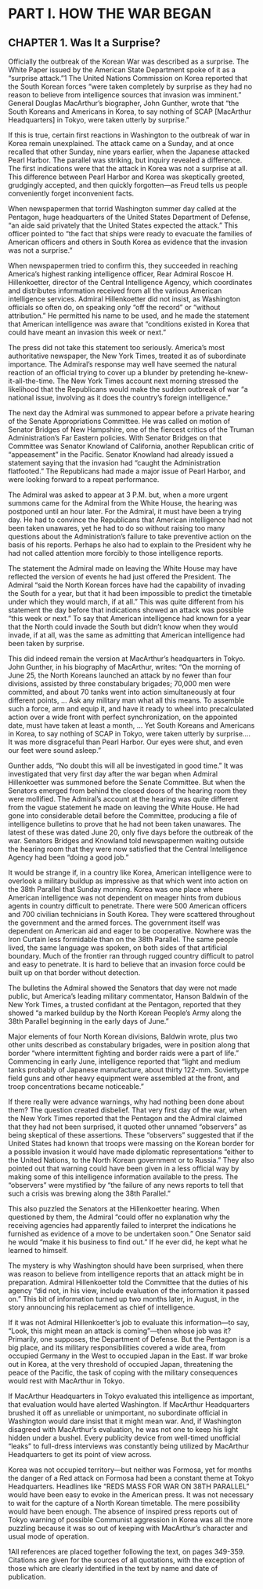 # PART I. HOW THE WAR BEGAN

## CHAPTER 1. Was It a Surprise?

Officially the outbreak of the Korean War was described as a surprise. The White Paper issued by the American State Department spoke of it as a “surprise attack.”1 The United Nations Commission on Korea reported that the South Korean forces “were taken completely by surprise as they had no reason to believe from intelligence sources that invasion was imminent.” General Douglas MacArthur’s biographer, John Gunther, wrote that “the South Koreans and Americans in Korea, to say nothing of SCAP [MacArthur Headquarters] in Tokyo, were taken utterly by surprise.”

If this is true, certain first reactions in Washington to the outbreak of war in Korea remain unexplained. The attack came on a Sunday, and at once recalled that other Sunday, nine years earlier, when the Japanese attacked Pearl Harbor. The parallel was striking, but inquiry revealed a difference. The first indications were that the attack in Korea was not a surprise at all. This difference between Pearl Harbor and Korea was skeptically greeted, grudgingly accepted, and then quickly forgotten—as Freud tells us people conveniently forget inconvenient facts.

When newspapermen that torrid Washington summer day called at the Pentagon, huge headquarters of the United States Department of Defense, “an aide said privately that the United States expected the attack.” This officer pointed to “the fact that ships were ready to evacuate the families of American officers and others in South Korea as evidence that the invasion was not a surprise.”

When newspapermen tried to confirm this, they succeeded in reaching America’s highest ranking intelligence officer, Rear Admiral Roscoe H. Hillenkoetter, director of the Central Intelligence Agency, which coordinates and distributes information received from all the various American intelligence services. Admiral Hillenkoetter did not insist, as Washington officials so often do, on speaking only “off the record” or “without attribution.” He permitted his name to be used, and he made the statement that American intelligence was aware that “conditions existed in Korea that could have meant an invasion this week or next.”

The press did not take this statement too seriously. America’s most authoritative newspaper, the New York Times, treated it as of subordinate importance. The Admiral’s response may well have seemed the natural reaction of an official trying to cover up a blunder by pretending he-knew-it-all-the-time. The New York Times account next morning stressed the likelihood that the Republicans would make the sudden outbreak of war “a national issue, involving as it does the country’s foreign intelligence.”

The next day the Admiral was summoned to appear before a private hearing of the Senate Appropriations Committee. He was called on motion of Senator Bridges of New Hampshire, one of the fiercest critics of the Truman Administration’s Far Eastern policies. With Senator Bridges on that Committee was Senator Knowland of California, another Republican critic of “appeasement” in the Pacific. Senator Knowland had already issued a statement saying that the invasion had “caught the Administration flatfooted.” The Republicans had made a major issue of Pearl Harbor, and were looking forward to a repeat performance.

The Admiral was asked to appear at 3 P.M. but, when a more urgent summons came for the Admiral from the White House, the hearing was postponed until an hour later. For the Admiral, it must have been a trying day. He had to convince the Republicans that American intelligence had not been taken unawares, yet he had to do so without raising too many questions about the Administration’s failure to take preventive action on the basis of his reports. Perhaps he also had to explain to the President why he had not called attention more forcibly to those intelligence reports.

The statement the Admiral made on leaving the White House may have reflected the version of events he had just offered the President. The Admiral “said the North Korean forces have had the capability of invading the South for a year, but that it had been impossible to predict the timetable under which they would march, if at all.” This was quite different from his statement the day before that indications showed an attack was possible “this week or next.” To say that American intelligence had known for a year that the North could invade the South but didn’t know when they would invade, if at all, was the same as admitting that American intelligence had been taken by surprise.

This did indeed remain the version at MacArthur’s headquarters in Tokyo. John Gunther, in his biography of MacArthur, writes: “On the morning of June 25, the North Koreans launched an attack by no fewer than four divisions, assisted by three constabulary brigades; 70,000 men were committed, and about 70 tanks went into action simultaneously at four different points, … Ask any military man what all this means. To assemble such a force, arm and equip it, and have it ready to wheel into precalculated action over a wide front with perfect synchronization, on the appointed date, must have taken at least a month, … Yet South Koreans and Americans in Korea, to say nothing of SCAP in Tokyo, were taken utterly by surprise.… It was more disgraceful than Pearl Harbor. Our eyes were shut, and even our feet were sound asleep.”

Gunther adds, “No doubt this will all be investigated in good time.” It was investigated that very first day after the war began when Admiral Hillenkoetter was summoned before the Senate Committee. But when the Senators emerged from behind the closed doors of the hearing room they were mollified. The Admiral’s account at the hearing was quite different from the vague statement he made on leaving the White House. He had gone into considerable detail before the Committee, producing a file of intelligence bulletins to prove that he had not been taken unawares. The latest of these was dated June 20, only five days before the outbreak of the war. Senators Bridges and Knowland told newspapermen waiting outside the hearing room that they were now satisfied that the Central Intelligence Agency had been “doing a good job.”

It would be strange if, in a country like Korea, American intelligence were to overlook a military buildup as impressive as that which went into action on the 38th Parallel that Sunday morning. Korea was one place where American intelligence was not dependent on meager hints from dubious agents in country difficult to penetrate. There were 500 American officers and 700 civilian technicians in South Korea. They were scattered throughout the government and the armed forces. The government itself was dependent on American aid and eager to be cooperative. Nowhere was the Iron Curtain less formidable than on the 38th Parallel. The same people lived, the same language was spoken, on both sides of that artificial boundary. Much of the frontier ran through rugged country difficult to patrol and easy to penetrate. It is hard to believe that an invasion force could be built up on that border without detection.

The bulletins the Admiral showed the Senators that day were not made public, but America’s leading military commentator, Hanson Baldwin of the New York Times, a trusted confidant at the Pentagon, reported that they showed “a marked buildup by the North Korean People’s Army along the 38th Parallel beginning in the early days of June.”

Major elements of four North Korean divisions, Baldwin wrote, plus two other units described as constabulary brigades, were in position along that border “where intermittent fighting and border raids were a part of life.” Commencing in early June, intelligence reported that “light and medium tanks probably of Japanese manufacture, about thirty 122-mm. Soviettype field guns and other heavy equipment were assembled at the front, and troop concentrations became noticeable.”

If there really were advance warnings, why had nothing been done about them? The question created disbelief. That very first day of the war, when the New York Times reported that the Pentagon and the Admiral claimed that they had not been surprised, it quoted other unnamed “observers” as being skeptical of these assertions. These “observers” suggested that if the United States had known that troops were massing on the Korean border for a possible invasion it would have made diplomatic representations “either to the United Nations, to the North Korean government or to Russia.” They also pointed out that warning could have been given in a less official way by making some of this intelligence information available to the press. The “observers” were mystified by “the failure of any news reports to tell that such a crisis was brewing along the 38th Parallel.”

This also puzzled the Senators at the Hillenkoetter hearing. When questioned by them, the Admiral “could offer no explanation why the receiving agencies had apparently failed to interpret the indications he furnished as evidence of a move to be undertaken soon.” One Senator said he would “make it his business to find out.” If he ever did, he kept what he learned to himself.

The mystery is why Washington should have been surprised, when there was reason to believe from intelligence reports that an attack might be in preparation. Admiral Hillenkoetter told the Committee that the duties of his agency “did not, in his view, include evaluation of the information it passed on.” This bit of information turned up two months later, in August, in the story announcing his replacement as chief of intelligence.

If it was not Admiral Hillenkoetter’s job to evaluate this information—to say, “Look, this might mean an attack is coming”—then whose job was it? Primarily, one supposes, the Department of Defense. But the Pentagon is a big place, and its military responsibilities covered a wide area, from occupied Germany in the West to occupied Japan in the East. If war broke out in Korea, at the very threshold of occupied Japan, threatening the peace of the Pacific, the task of coping with the military consequences would rest with MacArthur in Tokyo.

If MacArthur Headquarters in Tokyo evaluated this intelligence as important, that evaluation would have alerted Washington. If MacArthur Headquarters brushed it off as unreliable or unimportant, no subordinate official in Washington would dare insist that it might mean war. And, if Washington disagreed with MacArthur’s evaluation, he was not one to keep his light hidden under a bushel. Every publicity device from well-timed unofficial “leaks” to full-dress interviews was constantly being utilized by MacArthur Headquarters to get its point of view across.

Korea was not occupied territory—but neither was Formosa, yet for months the danger of a Red attack on Formosa had been a constant theme at Tokyo Headquarters. Headlines like “REDS MASS FOR WAR ON 38TH PARALLEL” would have been easy to evoke in the American press. It was not necessary to wait for the capture of a North Korean timetable. The mere possibility would have been enough. The absence of inspired press reports out of Tokyo warning of possible Communist aggression in Korea was all the more puzzling because it was so out of keeping with MacArthur’s character and usual mode of operation.

1All references are placed together following the text, on pages 349-359. Citations are given for the sources of all quotations, with the exception of those which are clearly identified in the text by name and date of publication.
